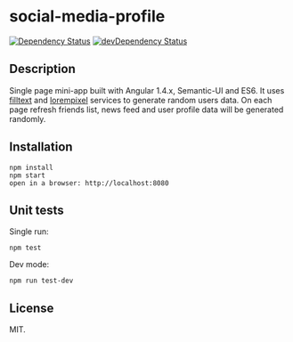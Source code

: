 # social-media-profile

[![Dependency Status](https://david-dm.org/m0t0r/social-media-profile.svg)](https://david-dm.org/m0t0r/social-media-profile)
[![devDependency Status](https://david-dm.org/m0t0r/social-media-profile/dev-status.svg)](https://david-dm.org/m0t0r/social-media-profile#info=devDependencies)

Description
-----------
Single page mini-app built with Angular 1.4.x, Semantic-UI and ES6. It uses [filltext](http://filltext.com) and [lorempixel](http://lorempixel.com) services to
generate random users data. On each page refresh friends list, news feed and user profile data will be generated randomly.

Installation
------------

```
npm install
npm start
open in a browser: http://localhost:8080
```

Unit tests
------------

Single run:

```
npm test
```

Dev mode:

```
npm run test-dev
```

License
-------
MIT.
